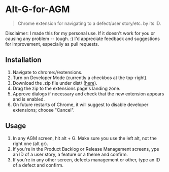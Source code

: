 # Alt-G-for-AGM

> Chrome extension for navigating to a defect/user story/etc. by its ID.

Disclaimer: I made this for my personal use. If it doesn't work for you or causing any problem -- tough. :) I'd appreciate feedback and suggestions for improvement, especially as pull requests.

## Installation
1. Navigate to chrome://extensions.
2. Turn on Developer Mode (currently a checkbos at the top-right).
3. Download the .zip file under dist/ ([here](dist/Alt-G-for-AGM.zip)).
4. Drag the zip to the extensions page's landing zone.
5. Approve dialogs if necessary and check that the new extension appears and is enabled.
6. On future restarts of Chrome, it will suggest to disable developer extensions; choose "Cancel".

## Usage
1. In any AGM screen, hit alt + G. Make sure you use the left alt, not the right one (alt gr).
2. If you're in the Product Backlog or Release Management screens, ype an ID of a user story, a feature or a theme and confirm.
3. If you're in any other screen, defects management or other, type an ID of a defect and confirm.
